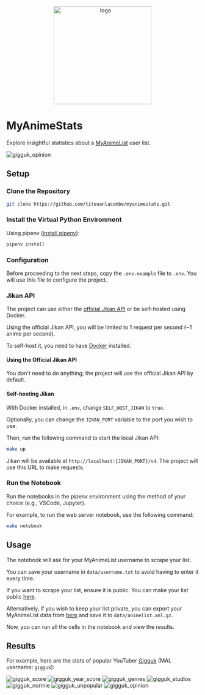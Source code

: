 <div align="center">
  <img alt="logo" height="256px" src="./images/logo.png">
</div>

# MyAnimeStats

Explore insightful statistics about a [MyAnimeList](https://myanimelist.net/) user list.

<img alt="gigguk_opinion" src="./images/gigguk_opinion.png">

## Setup

### Clone the Repository

```sh
git clone https://github.com/titouanlacombe/myanimestats.git
```

### Install the Virtual Python Environment

Using pipenv ([install pipenv](https://github.com/pypa/pipenv?tab=readme-ov-file#installation)):

```sh
pipenv install
```

### Configuration

Before proceeding to the next steps, copy the `.env.example` file to `.env`. You will use this file to configure the project.

### Jikan API

The project can use either the [official Jikan API](https://jikan.moe/) or be self-hosted using Docker.

Using the official Jikan API, you will be limited to 1 request per second (~1 anime per second).

To self-host it, you need to have [Docker](https://docs.docker.com/get-docker/) installed.

#### Using the Official Jikan API

You don't need to do anything; the project will use the official Jikan API by default.

#### Self-hosting Jikan

With Docker installed, in `.env`, change `SELF_HOST_JIKAN` to `true`.

Optionally, you can change the `JIKAN_PORT` variable to the port you wish to use.

Then, run the following command to start the local Jikan API:

```sh
make up
```

Jikan will be available at `http://localhost:{JIKAN_PORT}/v4`. The project will use this URL to make requests.

### Run the Notebook

Run the notebooks in the pipenv environment using the method of your choice (e.g., VSCode, Jupyter).

For example, to run the web server notebook, use the following command:

```sh
make notebook
```

## Usage

The notebook will ask for your MyAnimeList username to scrape your list.

You can save your username in `data/username.txt` to avoid having to enter it every time.

If you want to scrape your list, ensure it is public. You can make your list public [here](https://myanimelist.net/editprofile.php?go=listpreferences).

Alternatively, if you wish to keep your list private, you can export your MyAnimeList data from [here](https://myanimelist.net/panel.php?go=export) and save it to `data/animelist.xml.gz`.

Now, you can run all the cells in the notebook and view the results.

## Results

For example, here are the stats of popular YouTuber [Gigguk](https://www.youtube.com/user/gigguk) (MAL username: `gigguk`):

<img alt="gigguk_score" src="./images/gigguk_score.png">
<img alt="gigguk_year_score" src="./images/gigguk_year_score.png">
<img alt="gigguk_genres" src="./images/gigguk_genres.png">
<img alt="gigguk_studios" src="./images/gigguk_studios.png">
<img alt="gigguk_normie" src="./images/gigguk_normie.png">
<img alt="gigguk_unpopular" src="./images/gigguk_unpopular.png">
<img alt="gigguk_opinion" src="./images/gigguk_opinion.png">
